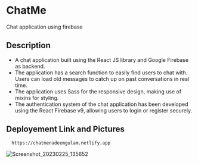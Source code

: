
# ChatMe

Chat application using firebase


## Description

- A chat application built using the React JS library and Google Firebase as backend.
- The application has a search function to easily find users to chat with. Users can load old messages to catch up on past conversations in real time.
- The application uses Sass for the responsive design, making use of mixins for styling.
-  The authentication system of the chat application has been developed using the React Firebase v9, allowing 
users to login or register securely.


## Deployement Link and Pictures


```bash
  https://chatmenadeemgulam.netlify.app
```
![Screenshot_20230225_135652](https://user-images.githubusercontent.com/68492875/221347229-b8430fa1-65ad-4d28-a877-ad073e6e55c4.png)

